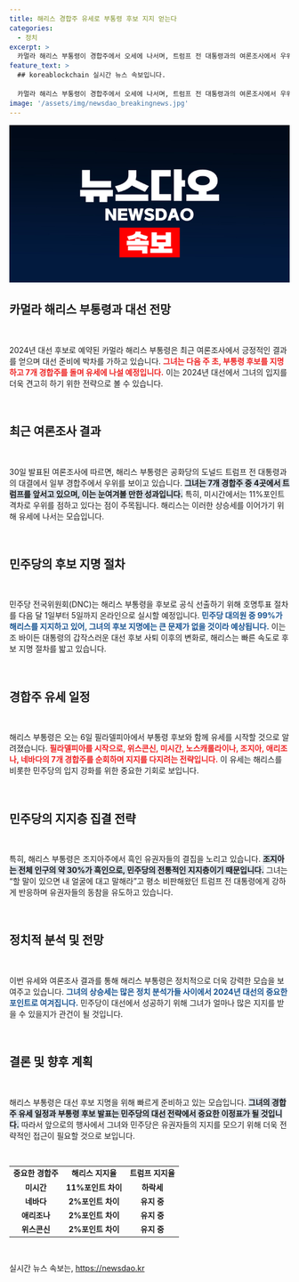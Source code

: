 ```yaml
---
title: 해리스 경합주 유세로 부통령 후보 지지 얻는다
categories:
  - 정치
excerpt: >
  카멀라 해리스 부통령이 경합주에서 오세에 나서며, 트럼프 전 대통령과의 여론조사에서 우위를 점하고 있다. 그가 선택할 러닝메이트 발표도 임박해, 민주당의 대선 전략에 큰 영향을 미칠 것으로 보인다. 클릭하고 자세한 내용을 확인하세요!
feature_text: >
  ## koreablockchain 실시간 뉴스 속보입니다.

  카멀라 해리스 부통령이 경합주에서 오세에 나서며, 트럼프 전 대통령과의 여론조사에서 우위를 점하고 있다. 그가 선택할 러닝메이트 발표도 임박해, 민주당의 대선 전략에 큰 영향을 미칠 것으로 보인다. 클릭하고 자세한 내용을 확인하세요!
image: '/assets/img/newsdao_breakingnews.jpg'
---
```


<p><img src="/assets/img/newsdao_breakingnews.jpg" alt="koreablockchain 속보" /></p>

<h2 data-ke-size="size26">카멀라 해리스 부통령과 대선 전망</h2>

<p data-ke-size="size16">&nbsp;</p>

<p>2024년 대선 후보로 예약된 카멀라 해리스 부통령은 최근 여론조사에서 긍정적인 결과를 얻으며 대선 준비에 박차를 가하고 있습니다. <b><span style="color: #ee2323;">그녀는 다음 주 초, 부통령 후보를 지명하고 7개 경합주를 돌며 유세에 나설 예정입니다.</span></b> 이는 2024년 대선에서 그녀의 입지를 더욱 견고히 하기 위한 전략으로 볼 수 있습니다.</p>

<p data-ke-size="size16">&nbsp;</p>

<h2 data-ke-size="size26">최근 여론조사 결과</h2>

<p data-ke-size="size16">&nbsp;</p>

<p>30일 발표된 여론조사에 따르면, 해리스 부통령은 공화당의 도널드 트럼프 전 대통령과의 대결에서 일부 경합주에서 우위를 보이고 있습니다. <b><span style="background-color: #21538527;">그녀는 7개 경합주 중 4곳에서 트럼프를 앞서고 있으며, 이는 눈여겨볼 만한 성과입니다.</span></b> 특히, 미시간에서는 11%포인트 격차로 우위를 점하고 있다는 점이 주목됩니다. 해리스는 이러한 상승세를 이어가기 위해 유세에 나서는 모습입니다.</p>

<p data-ke-size="size16">&nbsp;</p>

<h2 data-ke-size="size26">민주당의 후보 지명 절차</h2>

<p data-ke-size="size16">&nbsp;</p>

<p>민주당 전국위원회(DNC)는 해리스 부통령을 후보로 공식 선출하기 위해 호명투표 절차를 다음 달 1일부터 5일까지 온라인으로 실시할 예정입니다. <b><span style="color: #1a5490;">민주당 대의원 중 99%가 해리스를 지지하고 있어, 그녀의 후보 지명에는 큰 문제가 없을 것이라 예상됩니다.</span></b> 이는 조 바이든 대통령의 갑작스러운 대선 후보 사퇴 이후의 변화로, 해리스는 빠른 속도로 후보 지명 절차를 밟고 있습니다.</p>

<p data-ke-size="size16">&nbsp;</p>

<h2 data-ke-size="size26">경합주 유세 일정</h2>

<p data-ke-size="size16">&nbsp;</p>

<p>해리스 부통령은 오는 6일 필라델피아에서 부통령 후보와 함께 유세를 시작할 것으로 알려졌습니다. <b><span style="color: #ee2323;">필라델피아를 시작으로, 위스콘신, 미시간, 노스캐롤라이나, 조지아, 애리조나, 네바다의 7개 경합주를 순회하며 지지를 다지려는 전략입니다.</span></b> 이 유세는 해리스를 비롯한 민주당의 입지 강화를 위한 중요한 기회로 보입니다.</p>

<p data-ke-size="size16">&nbsp;</p>

<h2 data-ke-size="size26">민주당의 지지층 집결 전략</h2>

<p data-ke-size="size16">&nbsp;</p>

<p>특히, 해리스 부통령은 조지아주에서 흑인 유권자들의 결집을 노리고 있습니다. <b><span style="background-color: #21538527;">조지아는 전체 인구의 약 30%가 흑인으로, 민주당의 전통적인 지지층이기 때문입니다.</span></b> 그녀는 “할 말이 있으면 내 얼굴에 대고 말해라”고 평소 비판해왔던 트럼프 전 대통령에게 강하게 반응하며 유권자들의 동참을 유도하고 있습니다.</p>

<p data-ke-size="size16">&nbsp;</p>

<h2 data-ke-size="size26">정치적 분석 및 전망</h2>

<p data-ke-size="size16">&nbsp;</p>

<p>이번 유세와 여론조사 결과를 통해 해리스 부통령은 정치적으로 더욱 강력한 모습을 보여주고 있습니다. <b><span style="color: #1a5490;">그녀의 상승세는 많은 정치 분석가들 사이에서 2024년 대선의 중요한 포인트로 여겨집니다.</span></b> 민주당이 대선에서 성공하기 위해 그녀가 얼마나 많은 지지를 받을 수 있을지가 관건이 될 것입니다.</p>

<p data-ke-size="size16">&nbsp;</p>

<h2 data-ke-size="size26">결론 및 향후 계획</h2>

<p data-ke-size="size16">&nbsp;</p>

<p>해리스 부통령은 대선 후보 지명을 위해 빠르게 준비하고 있는 모습입니다. <b><span style="background-color: #21538527;">그녀의 경합주 유세 일정과 부통령 후보 발표는 민주당의 대선 전략에서 중요한 이정표가 될 것입니다.</span></b> 따라서 앞으로의 행사에서 그녀와 민주당은 유권자들의 지지를 모으기 위해 더욱 전략적인 접근이 필요할 것으로 보입니다.</p>

<p data-ke-size="size16">&nbsp;</p>

<table>
  <tr>
    <td style="text-align: center; height: 17px;"><b>중요한 경합주</b></td>
    <td style="text-align: center; height: 17px;"><b>해리스 지지율</b></td>
    <td style="text-align: center; height: 17px;"><b>트럼프 지지율</b></td>
  </tr>
  <tr>
    <td style="text-align: center; height: 17px;"><b>미시간</b></td>
    <td style="text-align: center; height: 17px;"><b>11%포인트 차이</b></td>
    <td style="text-align: center; height: 17px;"><b>하락세</b></td>
  </tr>
  <tr>
    <td style="text-align: center; height: 17px;"><b>네바다</b></td>
    <td style="text-align: center; height: 17px;"><b>2%포인트 차이</b></td>
    <td style="text-align: center; height: 17px;"><b>유지 중</b></td>
  </tr>
  <tr>
    <td style="text-align: center; height: 17px;"><b>애리조나</b></td>
    <td style="text-align: center; height: 17px;"><b>2%포인트 차이</b></td>
    <td style="text-align: center; height: 17px;"><b>유지 중</b></td>
  </tr>
  <tr>
    <td style="text-align: center; height: 17px;"><b>위스콘신</b></td>
    <td style="text-align: center; height: 17px;"><b>2%포인트 차이</b></td>
    <td style="text-align: center; height: 17px;"><b>유지 중</b></td>
  </tr>
</table>

<p data-ke-size="size16">&nbsp;</p>
실시간 뉴스 속보는, <a href="https://newsdao.kr" rel="dofollow">https://newsdao.kr</a>


